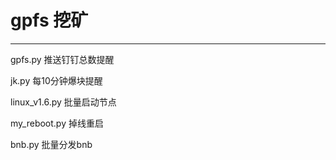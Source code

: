 
# gpfs 挖矿
---
gpfs.py  推送钉钉总数提醒

jk.py 每10分钟爆块提醒

linux_v1.6.py 批量启动节点

my_reboot.py 掉线重启

bnb.py 批量分发bnb
